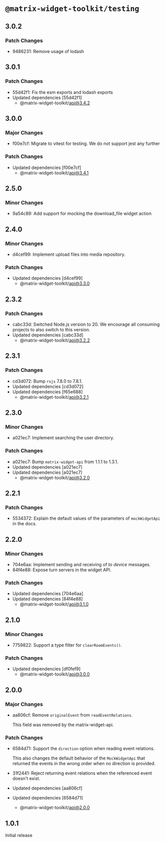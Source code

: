 # `@matrix-widget-toolkit/testing`

## 3.0.2

### Patch Changes

- 9486231: Remove usage of lodash

## 3.0.1

### Patch Changes

- 55d42f1: Fix the esm exports and lodash exports
- Updated dependencies [55d42f1]
  - @matrix-widget-toolkit/api@3.4.2

## 3.0.0

### Major Changes

- f00e7cf: Migrate to vitest for testing. We do not support jest any further

### Patch Changes

- Updated dependencies [f00e7cf]
  - @matrix-widget-toolkit/api@3.4.1

## 2.5.0

### Minor Changes

- 9a54c89: Add support for mocking the download_file widget action

## 2.4.0

### Minor Changes

- d4cef99: Implement upload files into media repository.

### Patch Changes

- Updated dependencies [d4cef99]
  - @matrix-widget-toolkit/api@3.3.0

## 2.3.2

### Patch Changes

- cabc33d: Switched Node.js version to 20. We encourage all consuming projects to also switch to this version.
- Updated dependencies [cabc33d]
  - @matrix-widget-toolkit/api@3.2.2

## 2.3.1

### Patch Changes

- cd3d072: Bump `rxjs` 7.8.0 to 7.8.1.
- Updated dependencies [cd3d072]
- Updated dependencies [f65e688]
  - @matrix-widget-toolkit/api@3.2.1

## 2.3.0

### Minor Changes

- a021ec7: Implement searching the user directory.

### Patch Changes

- a021ec7: Bump `matrix-widget-api` from 1.1.1 to 1.3.1.
- Updated dependencies [a021ec7]
- Updated dependencies [a021ec7]
  - @matrix-widget-toolkit/api@3.2.0

## 2.2.1

### Patch Changes

- 5534372: Explain the default values of the parameters of `mockWidgetApi` in the docs.

## 2.2.0

### Minor Changes

- 704e6aa: Implement sending and receiving of _to device_ messages.
- 84f4e88: Expose turn servers in the widget API.

### Patch Changes

- Updated dependencies [704e6aa]
- Updated dependencies [84f4e88]
  - @matrix-widget-toolkit/api@3.1.0

## 2.1.0

### Minor Changes

- 7759822: Support a type filter for `clearRoomEvents()`.

### Patch Changes

- Updated dependencies [df0fef9]
  - @matrix-widget-toolkit/api@3.0.0

## 2.0.0

### Major Changes

- aa806cf: Remove `originalEvent` from `readEventRelations`.

  This field was removed by the matrix-widget-api.

### Patch Changes

- 6584d71: Support the `direction` option when reading event relations.

  This also changes the default behavior of the `MockWidgetApi` that returned the events in the wrong order when no direction is provided.

- 31f2441: Reject returning event relations when the referenced event doesn't exist.
- Updated dependencies [aa806cf]
- Updated dependencies [6584d71]
  - @matrix-widget-toolkit/api@2.0.0

## 1.0.1

Initial release
